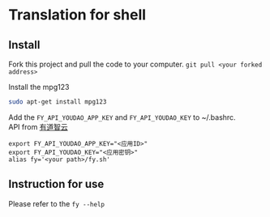 # Translation for shell

## Install
Fork this project and pull the code to your computer.
`git pull <your forked address>`

Install the mpg123 
```bash
sudo apt-get install mpg123
```

Add the `FY_API_YOUDAO_APP_KEY` and `FY_API_YOUDAO_KEY` to ~/.bashrc.   
API from [有道智云](http://ai.youdao.com)
```
export FY_API_YOUDAO_APP_KEY="<应用ID>"
export FY_API_YOUDAO_KEY="<应用密钥>"
alias fy='<your path>/fy.sh'
```

## Instruction for use

Please refer to the `fy --help`